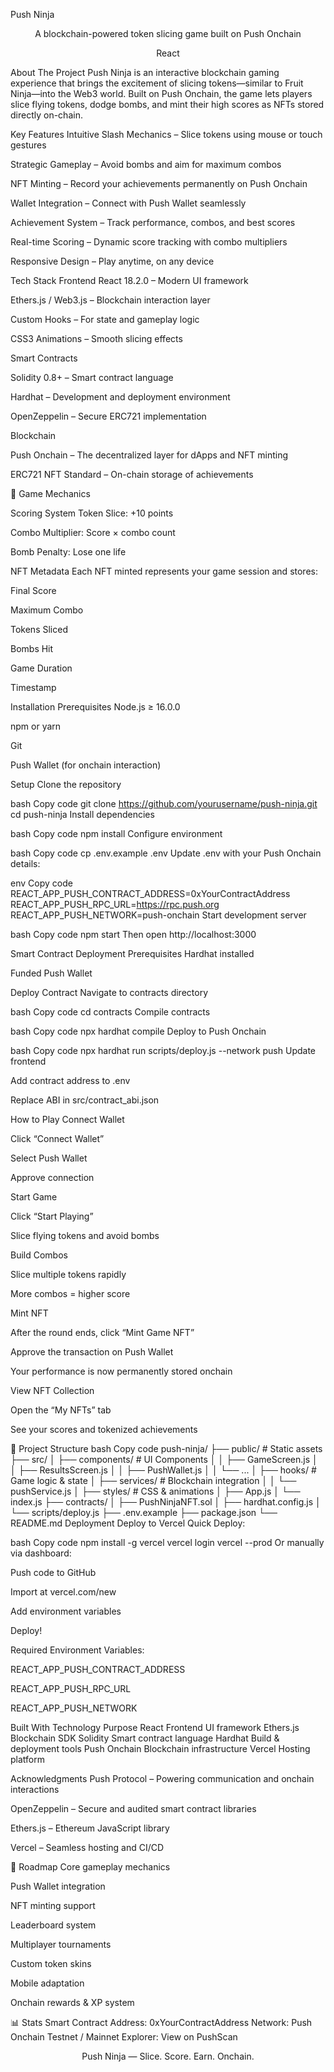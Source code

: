 Push Ninja
<div align="center">
A blockchain-powered token slicing game built on Push Onchain


React

</div>
About The Project
Push Ninja is an interactive blockchain gaming experience that brings the excitement of slicing tokens—similar to Fruit Ninja—into the Web3 world. Built on Push Onchain, the game lets players slice flying tokens, dodge bombs, and mint their high scores as NFTs stored directly on-chain.

Key Features
Intuitive Slash Mechanics – Slice tokens using mouse or touch gestures

Strategic Gameplay – Avoid bombs and aim for maximum combos

NFT Minting – Record your achievements permanently on Push Onchain

Wallet Integration – Connect with Push Wallet seamlessly

Achievement System – Track performance, combos, and best scores

Real-time Scoring – Dynamic score tracking with combo multipliers

Responsive Design – Play anytime, on any device

Tech Stack
Frontend
React 18.2.0 – Modern UI framework

Ethers.js / Web3.js – Blockchain interaction layer

Custom Hooks – For state and gameplay logic

CSS3 Animations – Smooth slicing effects

Smart Contracts

Solidity 0.8+ – Smart contract language

Hardhat – Development and deployment environment

OpenZeppelin – Secure ERC721 implementation

Blockchain

Push Onchain – The decentralized layer for dApps and NFT minting

ERC721 NFT Standard – On-chain storage of achievements

🎯 Game Mechanics

Scoring System
Token Slice: +10 points

Combo Multiplier: Score × combo count

Bomb Penalty: Lose one life

NFT Metadata
Each NFT minted represents your game session and stores:

Final Score

Maximum Combo

Tokens Sliced

Bombs Hit

Game Duration

Timestamp

Installation
Prerequisites
Node.js ≥ 16.0.0

npm or yarn

Git

Push Wallet (for onchain interaction)

Setup
Clone the repository

bash
Copy code
git clone https://github.com/yourusername/push-ninja.git
cd push-ninja
Install dependencies

bash
Copy code
npm install
Configure environment

bash
Copy code
cp .env.example .env
Update .env with your Push Onchain details:

env
Copy code
REACT_APP_PUSH_CONTRACT_ADDRESS=0xYourContractAddress
REACT_APP_PUSH_RPC_URL=https://rpc.push.org
REACT_APP_PUSH_NETWORK=push-onchain
Start development server

bash
Copy code
npm start
Then open http://localhost:3000

Smart Contract Deployment
Prerequisites
Hardhat installed

Funded Push Wallet

Deploy Contract
Navigate to contracts directory

bash
Copy code
cd contracts
Compile contracts

bash
Copy code
npx hardhat compile
Deploy to Push Onchain

bash
Copy code
npx hardhat run scripts/deploy.js --network push
Update frontend

Add contract address to .env

Replace ABI in src/contract_abi.json

How to Play
Connect Wallet

Click “Connect Wallet”

Select Push Wallet

Approve connection

Start Game

Click “Start Playing”

Slice flying tokens and avoid bombs

Build Combos

Slice multiple tokens rapidly

More combos = higher score

Mint NFT

After the round ends, click “Mint Game NFT”

Approve the transaction on Push Wallet

Your performance is now permanently stored onchain

View NFT Collection

Open the “My NFTs” tab

See your scores and tokenized achievements

📁 Project Structure
bash
Copy code
push-ninja/
├── public/               # Static assets
├── src/
│   ├── components/       # UI Components
│   │   ├── GameScreen.js
│   │   ├── ResultsScreen.js
│   │   ├── PushWallet.js
│   │   └── ...
│   ├── hooks/            # Game logic & state
│   ├── services/         # Blockchain integration
│   │   └── pushService.js
│   ├── styles/           # CSS & animations
│   ├── App.js
│   └── index.js
├── contracts/
│   ├── PushNinjaNFT.sol
│   ├── hardhat.config.js
│   └── scripts/deploy.js
├── .env.example
├── package.json
└── README.md
Deployment
Deploy to Vercel
Quick Deploy:

bash
Copy code
npm install -g vercel
vercel login
vercel --prod
Or manually via dashboard:

Push code to GitHub

Import at vercel.com/new

Add environment variables

Deploy!

Required Environment Variables:

REACT_APP_PUSH_CONTRACT_ADDRESS

REACT_APP_PUSH_RPC_URL

REACT_APP_PUSH_NETWORK

Built With
Technology	Purpose
React	Frontend UI framework
Ethers.js	Blockchain SDK
Solidity	Smart contract language
Hardhat	Build & deployment tools
Push Onchain	Blockchain infrastructure
Vercel	Hosting platform

Acknowledgments
Push Protocol – Powering communication and onchain interactions

OpenZeppelin – Secure and audited smart contract libraries

Ethers.js – Ethereum JavaScript library

Vercel – Seamless hosting and CI/CD

🎯 Roadmap
 Core gameplay mechanics

 Push Wallet integration

 NFT minting support

 Leaderboard system

 Multiplayer tournaments

 Custom token skins

 Mobile adaptation

 Onchain rewards & XP system

📊 Stats
Smart Contract Address: 0xYourContractAddress
Network: Push Onchain Testnet / Mainnet
Explorer: View on PushScan

<div align="center">
Push Ninja — Slice. Score. Earn. Onchain.

</div>